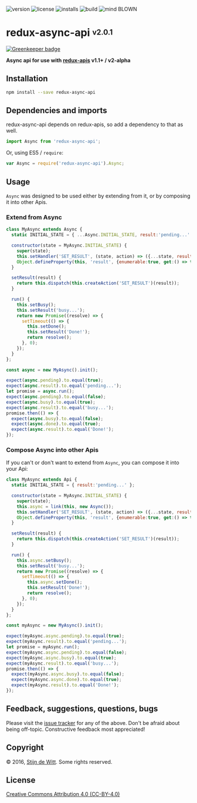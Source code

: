 ﻿![version](https://img.shields.io/npm/v/redux-async-api.svg) ![license](https://img.shields.io/npm/l/redux-async-api.svg) ![installs](https://img.shields.io/npm/dt/redux-async-api.svg) ![build](https://img.shields.io/travis/Download/redux-async-api.svg) ![mind BLOWN](https://img.shields.io/badge/mind-BLOWN-ff69b4.svg)

# redux-async-api <sup><sub>v2.0.1</sub></sup>

[![Greenkeeper badge](https://badges.greenkeeper.io/Download/redux-async-api.svg)](https://greenkeeper.io/)

**Async api for use with [redux-apis](https://github.com/download/redux-apis) v1.1+ / v2-alpha**


## Installation

```sh
npm install --save redux-async-api
```


## Dependencies and imports

redux-async-api depends on redux-apis, so add a dependency to that as well.

```js
import Async from 'redux-async-api';
```

Or, using ES5 / `require`:

```js
var Async = require('redux-async-api').Async;
```


## Usage

`Async` was designed to be used either by extending from it, or by composing it into
other Apis.


### Extend from Async

```js
class MyAsync extends Async {
  static INITIAL_STATE = { ...Async.INITIAL_STATE, result:'pending...' };

  constructor(state = MyAsync.INITIAL_STATE) {
    super(state);
    this.setHandler('SET_RESULT', (state, action) => ({...state, result:action.payload}));
    Object.defineProperty(this, 'result', {enumerable:true, get:() => this.getState().result});
  }

  setResult(result) {
    return this.dispatch(this.createAction('SET_RESULT')(result));
  }

  run() {
    this.setBusy();
    this.setResult('busy...');
    return new Promise((resolve) => {
      setTimeout(() => {
        this.setDone();
        this.setResult('Done!');
        return resolve();
      }, 0);
    });
  }
};

const async = new MyAsync().init();

expect(async.pending).to.equal(true);
expect(async.result).to.equal('pending...');
let promise = async.run();
expect(async.pending).to.equal(false);
expect(async.busy).to.equal(true);
expect(async.result).to.equal('busy...');
promise.then(() => {
  expect(async.busy).to.equal(false);
  expect(async.done).to.equal(true);
  expect(async.result).to.equal('Done!');
});
```


### Compose Async into other Apis

If you can't or don't want to extend from `Async`, you can compose it into your Api:

```js
class MyAsync extends Api {
  static INITIAL_STATE = { result:'pending...' };

  constructor(state = MyAsync.INITIAL_STATE) {
    super(state);
    this.async = link(this, new Async());
    this.setHandler('SET_RESULT', (state, action) => ({...state, result:action.payload}));
    Object.defineProperty(this, 'result', {enumerable:true, get:() => this.getState().result});
  }

  setResult(result) {
    return this.dispatch(this.createAction('SET_RESULT')(result));
  }

  run() {
    this.async.setBusy();
    this.setResult('busy...');
    return new Promise((resolve) => {
      setTimeout(() => {
        this.async.setDone();
        this.setResult('Done!');
        return resolve();
      }, 0);
    });
  }
};

const myAsync = new MyAsync().init();

expect(myAsync.async.pending).to.equal(true);
expect(myAsync.result).to.equal('pending...');
let promise = myAsync.run();
expect(myAsync.async.pending).to.equal(false);
expect(myAsync.async.busy).to.equal(true);
expect(myAsync.result).to.equal('busy...');
promise.then(() => {
  expect(myAsync.async.busy).to.equal(false);
  expect(myAsync.async.done).to.equal(true);
  expect(myAsync.result).to.equal('Done!');
});
```


## Feedback, suggestions, questions, bugs

Please visit the [issue tracker](https://github.com/download/redux-async-api/issues)
for any of the above. Don't be afraid about being off-topic.
Constructive feedback most appreciated!


## Copyright

© 2016, [Stijn de Witt](http://StijnDeWitt.com). Some rights reserved.


## License

[Creative Commons Attribution 4.0 (CC-BY-4.0)](https://creativecommons.org/licenses/by/4.0/)


